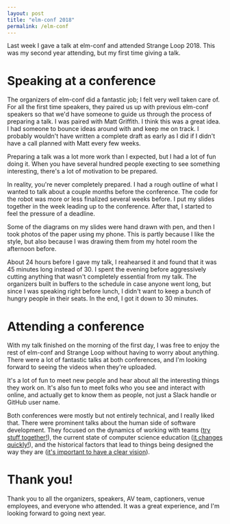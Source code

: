 ```yaml
---
layout: post
title: "elm-conf 2018"
permalink: /elm-conf
---
```


Last week I gave a talk at elm-conf and attended Strange
Loop 2018. This was my second year attending, but my first time giving
a talk.

# Speaking at a conference

The organizers of elm-conf did a fantastic job; I felt very well taken
care of. For all the first time speakers, they paired us up with
previous elm-conf speakers so that we'd have someone to guide us
through the process of preparing a talk. I was paired with Matt
Griffith. I think this was a great idea. I had someone to bounce ideas
around with and keep me on track. I probably wouldn't have written a
complete draft as early as I did if I didn't have a call planned with
Matt every few weeks.

Preparing a talk was a lot more work than I expected, but I had a lot
of fun doing it. When you have several hundred people execting to see
something interesting, there's a lot of motivation to be prepared.

In reality, you're never completely prepared. I had a rough outline of
what I wanted to talk about a couple months before the conference. The
code for the robot was more or less finalized several weeks before. I
put my slides together in the week leading up to the conference. After
that, I started to feel the pressure of a deadline.

Some of the diagrams on my slides were hand drawn with pen, and then I
took photos of the paper using my phone. This is partly because I like
the style, but also because I was drawing them from my hotel room the
afternoon before.

About 24 hours before I gave my talk, I reahearsed it and found that
it was 45 minutes long instead of 30. I spent the evening before
aggressively cutting anything that wasn't completely essential from my
talk. The organizers built in buffers to the schedule in case anyone
went long, but since I was speaking right before lunch, I didn't want
to keep a bunch of hungry people in their seats. In the end, I got it
down to 30 minutes.

# Attending a conference

With my talk finished on the morning of the first day, I was free to
enjoy the rest of elm-conf and Strange Loop without having to worry
about anything. There were a lot of fantastic talks at both
conferences, and I'm looking forward to seeing the videos when they're
uploaded.

It's a lot of fun to meet new people and hear about all the
interesting things they work on. It's also fun to meet folks who you
see and interact with online, and actually get to know them as people,
not just a Slack handle or GitHub user name.

Both conferences were mostly but not entirely technical, and I really
liked that. There were prominent talks about the human side of
software development. They focused on the dynamics of working with
teams ([try stuff together!][grant]), the current state of computer science
education ([it changes quickly!][simon]), and the historical factors that lead
to things being designed the way they are ([it's important to have a
clear vision][ashley]).

# Thank you!

Thank you to all the organizers, speakers, AV team, captioners, venue
employees, and everyone who attended. It was a great experience, and
I'm looking forward to going next year.

[grant]: https://youtu.be/5WVXCy1Q88o
[simon]: https://youtu.be/y-xgWLYQc4g
[ashley]: https://youtu.be/aGJTXdXQN2o
